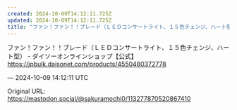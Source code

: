```yaml
---
created: 2024-10-09T14:12:11.725Z
updated: 2024-10-09T14:12:11.725Z
title: "ファン！ファン！！ブレード（ＬＥＤコンサートライト、１５色チェンジ、ハート型） [...]"
---
```


<p>ファン！ファン！！ブレード（ＬＥＤコンサートライト、１５色チェンジ、ハート型） - ダイソーオンラインショップ【公式】<br /><a href="https://jpbulk.daisonet.com/products/4550480372778" target="_blank" rel="nofollow noopener" translate="no"><span class="invisible">https://</span><span class="ellipsis">jpbulk.daisonet.com/products/4</span><span class="invisible">550480372778</span></a></p>

&mdash; 2024-10-09 14:12:11 UTC

Original URL: https://mastodon.social/@sakuramochi0/113277870520867410
